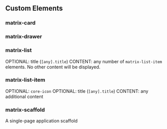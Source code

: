 ## Custom Elements

### matrix-card

### matrix-drawer

### matrix-list
OPTIONAL: title (`[any].title`)
CONTENT: any number of `matrix-list-item` elements.  No other content will be displayed.

### matrix-list-item
OPTIONAL: `core-icon`
OPTIONAL: title (`[any].title`)
CONTENT: any additional content 

### matrix-scaffold
A single-page application scaffold